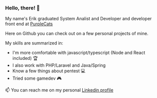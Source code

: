 ### Hello, there! :mage:

My name's Erik graduated System Analist and Developer and developer front end at [PurpleCats](https://purplecats.tech/)

Here on Github you can check out on a few personal projects of mine.

My skills are summarized in:

- I'm more comfortable with javascript/typescript (Node and React included) 🏆
- I also work with PHP/Laravel and Java/Spring
- Know a few things about pentest 💻
- Tried some gamedev 🎮


📫 You can reach me on my personal [Linkedin profile](https://www.linkedin.com/in/erik-natan-moreira-santos-983865195/)

<!--
**FueledByRage/FueledByRage** is a ✨ _special_ ✨ repository because its `README.md` (this file) appears on your GitHub profile.

Here are some ideas to get you started:

- 🔭 I’m currently working on ...
- 🌱 I’m currently learning ...
- 👯 I’m looking to collaborate on ...
- 🤔 I’m looking for help with ...
- 💬 Ask me about ...
- 📫 How to reach me: ...
- 😄 Pronouns: ...
- ⚡ Fun fact: ...
-->
